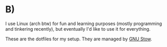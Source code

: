 # B)
I use Linux (arch btw) for fun and learning purposes (mostly programming and tinkering recently), but eventually I'd like to use it for everything.

These are the dotfiles for my setup. They are managed by [GNU Stow](https://gnu.org/software/stow/).
